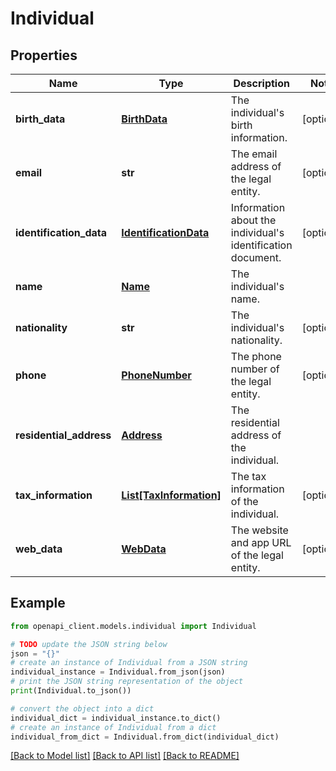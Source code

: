 # Individual


## Properties

Name | Type | Description | Notes
------------ | ------------- | ------------- | -------------
**birth_data** | [**BirthData**](BirthData.md) | The individual&#39;s birth information. | [optional] 
**email** | **str** | The email address of the legal entity. | [optional] 
**identification_data** | [**IdentificationData**](IdentificationData.md) | Information about the individual&#39;s identification document. | [optional] 
**name** | [**Name**](Name.md) | The individual&#39;s name. | 
**nationality** | **str** | The individual&#39;s nationality. | [optional] 
**phone** | [**PhoneNumber**](PhoneNumber.md) | The phone number of the legal entity. | [optional] 
**residential_address** | [**Address**](Address.md) | The residential address of the individual. | 
**tax_information** | [**List[TaxInformation]**](TaxInformation.md) | The tax information of the individual. | [optional] 
**web_data** | [**WebData**](WebData.md) | The website and app URL of the legal entity. | [optional] 

## Example

```python
from openapi_client.models.individual import Individual

# TODO update the JSON string below
json = "{}"
# create an instance of Individual from a JSON string
individual_instance = Individual.from_json(json)
# print the JSON string representation of the object
print(Individual.to_json())

# convert the object into a dict
individual_dict = individual_instance.to_dict()
# create an instance of Individual from a dict
individual_from_dict = Individual.from_dict(individual_dict)
```
[[Back to Model list]](../README.md#documentation-for-models) [[Back to API list]](../README.md#documentation-for-api-endpoints) [[Back to README]](../README.md)


